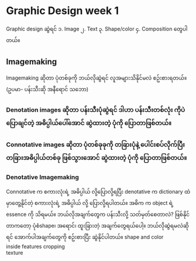 # Graphic Design week 1 # 

Graphic design ဆွဲရင် ၁. Image ၂. Text ၃. Shape/color ၄. Composition တွေပါတယ်။

## Imagemaking ##
Imagemaking ဆိုတာ ပုံတစ်ခုကို ဘယ်လိုဆွဲရင် လူအများသိနိုင်မလဲ စဥ်းစားရတယ်။ (ဥပမာ- ပန်းသီးဆို အနီရောင် သဘော)

### Denotation images ဆိုတာ ပန်းသီးပုံဆွဲရင် ဒါဟာ ပန်းသီးတစ်လုံး ကိုပဲ ပြောချင်တဲ့ အဓိပ္ပါယ်ပေါ်အောင် ဆွဲထားတဲ့ ပုံကို ပြောတာဖြစ်တယ်။

### Connotative images ဆိုတာ ပုံတစ်ခုခုကို တခြားပုံနဲ့ ပေါင်းစပ်လိုက်ပြီး တခြားအဓိပ္ပါယ်တစ်ခု ဖြစ်သွားအောင် ဆွဲထားတဲ့ ပုံကို ပြောတာဖြစ်တယ်။

### Denotative Imagemaking ###

Connotative က စကားလုံးရဲ့ အဓိပ္ပါယ် လို့ပြောလို့ရပြီး denotative က dictionary ထဲမှာတွေ့နိုင်တဲ့ စကားလုံးရဲ့ အဓိပ္ပါယ် လို့ ပြောလို့ရပါတယ်။
အဓိက က object ရဲ့ essence ကို သိရမယ်။ 
ဘယ်လိုအချက်တွေက ပန်းသီးလို့ သတ်မှတ်စေတာလဲ? ဖြစ်နိုင်တာကတော့ ပုံစံshape၊ အရောင်၊ ထူးခြားတဲ့ အချက်တွေရယ်ပေါ့။
ဘယ်လိုဆွဲရမလဲဆိုရင် အောက်ပါအချက်တွေကို စဥ်းစားပြီး ဆွဲနိုင်ပါတယ်။
 shape and color  
 inside features
 cropping   
 texture 
 
